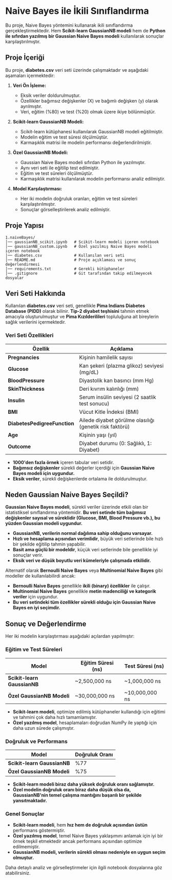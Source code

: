 # Naive Bayes ile İkili Sınıflandırma

Bu proje, Naive Bayes yöntemini kullanarak ikili sınıflandırma gerçekleştirmektedir. Hem **Scikit-learn GaussianNB modeli** hem de **Python ile sıfırdan yazılmış bir Gaussian Naive Bayes modeli** kullanılarak sonuçlar karşılaştırılmıştır.

##  Proje İçeriği
Bu proje, **diabetes.csv** veri seti üzerinde çalışmaktadır ve aşağıdaki aşamaları içermektedir:

1. **Veri Ön İşleme:**
   - Eksik veriler doldurulmuştur.
   - Özellikler bağımsız değişkenler (X) ve bağımlı değişken (y) olarak ayrılmıştır.
   - Veri, eğitim (%80) ve test (%20) olmak üzere ikiye bölünmüştür.

2. **Scikit-learn GaussianNB Modeli:**
   - Scikit-learn kütüphanesi kullanılarak GaussianNB modeli eğitilmiştir.
   - Modelin eğitim ve test süresi ölçülmüştür.
   - Karmaşıklık matrisi ile modelin performansı değerlendirilmiştir.

3. **Özel GaussianNB Modeli:**
   - Gaussian Naive Bayes modeli sıfırdan Python ile yazılmıştır.
   - Aynı veri seti ile eğitilip test edilmiştir.
   - Eğitim ve test süreleri ölçülmüştür.
   - Karmaşıklık matrisi kullanılarak modelin performansı analiz edilmiştir.

4. **Model Karşılaştırması:**
   - Her iki modelin doğruluk oranları, eğitim ve test süreleri karşılaştırılmıştır.
   - Sonuçlar görselleştirilerek analiz edilmiştir.

##  Proje Yapısı
```
1.naiveBayes/
│── gaussianNB_scikit.ipynb   # Scikit-learn modeli içeren notebook
│── gaussianNB_custom.ipynb   # Özel yazılmış Naive Bayes modeli içeren notebook
│── diabetes.csv              # Kullanılan veri seti
│── README.md                 # Proje açıklaması ve sonuç değerlendirmesi
│── requirements.txt          # Gerekli kütüphaneler
│── .gitignore                # Git tarafından takip edilmeyecek dosyalar
```

##  Veri Seti Hakkında
Kullanılan **diabetes.csv** veri seti, genellikle **Pima Indians Diabetes Database (PIDD)** olarak bilinir. **Tip-2 diyabet teşhisini** tahmin etmek amacıyla oluşturulmuştur ve **Pima Kızılderilileri** topluluğuna ait bireylerin sağlık verilerini içermektedir.

### **Veri Seti Özellikleri**
| **Özellik**            | **Açıklama** |
|------------------------|-------------|
| **Pregnancies**        | Kişinin hamilelik sayısı |
| **Glucose**           | Kan şekeri (plazma glikoz) seviyesi (mg/dL) |
| **BloodPressure**      | Diyastolik kan basıncı (mm Hg) |
| **SkinThickness**      | Deri kıvrım kalınlığı (mm) |
| **Insulin**           | Serum insülin seviyesi (2 saatlik test sonucu) |
| **BMI**               | Vücut Kitle İndeksi (BMI) |
| **DiabetesPedigreeFunction** | Ailede diyabet görülme olasılığı (genetik risk faktörü) |
| **Age**               | Kişinin yaşı (yıl) |
| **Outcome**           | Diyabet durumu (0: Sağlıklı, 1: Diyabet) |

- **1000'den fazla örnek** içeren tabular veri setidir.
- **Bağımsız değişkenler** sürekli değerler içerdiği için **Gaussian Naive Bayes modeli için uygundur.**
- **Eksik veriler**, sürekli değişkenlerde ortalama ile doldurulmuştur.

##  Neden Gaussian Naive Bayes Seçildi?
**Gaussian Naive Bayes modeli**, sürekli veriler üzerinde etkili olan bir istatistiksel sınıflandırma yöntemidir. **Bu veri setinde tüm bağımsız değişkenler sayısal ve süreklidir (Glucose, BMI, Blood Pressure vb.), bu yüzden Gaussian modeli uygundur.**

- **GaussianNB, verilerin normal dağılıma sahip olduğunu varsayar.**
- **Hızlı ve hesaplama açısından verimlidir**, büyük veri setlerinde bile hızlı bir şekilde eğitilip tahmin yapabilir.
- **Basit ama güçlü bir modeldir**, küçük veri setlerinde bile genellikle iyi sonuçlar verir.
- **Eksik veri ve düşük boyutlu veri kümeleriyle çalışmada etkilidir.**

Alternatif olarak **Bernoulli Naive Bayes** veya **Multinomial Naive Bayes** gibi modeller de kullanılabilirdi ancak:
- **Bernoulli Naive Bayes** genellikle **ikili (binary) özellikler** ile çalışır.
- **Multinomial Naive Bayes** genellikle **metin madenciliği ve kategorik veriler** için uygundur.
- **Bu veri setindeki tüm özellikler sürekli olduğu için Gaussian Naive Bayes en iyi seçimdir.**

##  Sonuç ve Değerlendirme
Her iki modelin karşılaştırması aşağıdaki açılardan yapılmıştır:

###  **Eğitim ve Test Süreleri**
| Model | Eğitim Süresi (ns) | Test Süresi (ns) |
|----------------------|----------------|--------------|
| **Scikit-learn GaussianNB** | ~2,500,000 ns | ~1,000,000 ns |
| **Özel GaussianNB Modeli** | ~30,000,000 ns | ~10,000,000 ns |

- **Scikit-learn modeli**, optimize edilmiş kütüphaneler kullandığı için eğitimi ve tahmini çok daha hızlı tamamlamıştır.
- **Özel yazılmış model**, hesaplamaları doğrudan NumPy ile yaptığı için daha uzun sürede çalışmıştır.

###  **Doğruluk ve Performans**
| Model | Doğruluk Oranı |
|----------------------|----------------|
| **Scikit-learn GaussianNB** | %77 |
| **Özel GaussianNB Modeli** | %75 |

- **Scikit-learn modeli biraz daha yüksek doğruluk oranı sağlamıştır.**
- **Özel modelin doğruluk oranı biraz daha düşük olsa da, GaussianNB'nin temel çalışma mantığını başarılı bir şekilde yansıtmaktadır.**

###  **Genel Sonuçlar**
- **Scikit-learn modeli**, hem **hız hem de doğruluk açısından üstün** performans göstermiştir.
- **Özel yazılmış model**, temel Naive Bayes yaklaşımını anlamak için iyi bir örnek teşkil etmektedir ancak performans açısından optimize edilmemiştir.
- **GaussianNB modeli, verilerin sürekli olması nedeniyle en uygun seçim olmuştur.**

Daha detaylı analiz ve görselleştirmeler için ilgili notebook dosyalarına göz atabilirsiniz.


